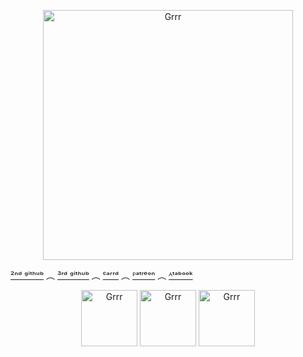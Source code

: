 


<p align="center">
<img width="400" src="https://i.pinimg.com/736x/6d/51/93/6d5193fe31259c9d83c050ea378a71f7.jpg" alt="Grrr">
</p>

[²ⁿᵈ ᵍⁱᵗʰᵘᵇ](https://github.com/0SAM4-DAZAI) ︵ [³ʳᵈ ᵍⁱᵗʰᵘᵇ](https://github.com/venndax) ︵ [ᶜᵃʳʳᵈ](https://venndax.carrd.co/) ︵ [ᴾᵃᵗʳᵉᵒⁿ](https://www.patreon.com/c/Windomb?view_as=patron) ︵ [ᴬᵗᵃᵇᵒᵒᵏ](https://windblume.atabook.org/)




<p align="center">
<img width="90" src="https://64.media.tumblr.com/1838c4063ca84510d2a339f12ad34d06/83a6ff8604221485-3b/s100x200/9a73e09534101ee56e843fbee6f0ce5e3d9893b5.pnj" alt="Grrr">
<img width="90" src="https://64.media.tumblr.com/b2574b83bd8f99284cd186af2347fd6e/83a6ff8604221485-84/s100x200/8dd6e8d28f7d49b38c3de4cc9b72b9f29bef6c14.pnj" alt="Grrr">
<img width="90" src="https://64.media.tumblr.com/858a2da7e0486bf0c759e204a8514464/83a6ff8604221485-6c/s100x200/162d956d9a609e3573a6ed229c9aab65b53c4e4a.pnj" alt="Grrr">

